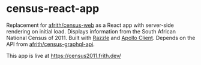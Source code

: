 # census-react-app

Replacement for [afrith/census-web](https://github.com/afrith/census-web) as a React app with server-side rendering on initial load. Displays information from the South African National Census of 2011. Built with [Razzle](https://github.com/jaredpalmer/razzle) and [Apollo Client](https://www.apollographql.com/docs/react/). Depends on the API from [afrith/census-graphql-api](https://github.com/afrith/census-graphql-api).

This app is live at https://census2011.frith.dev/